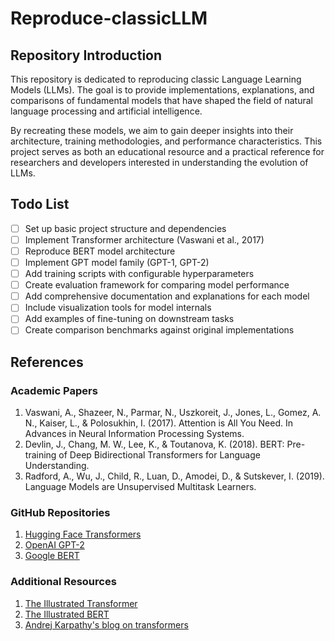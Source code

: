 # Reproduce-classicLLM

## Repository Introduction

This repository is dedicated to reproducing classic Language Learning Models (LLMs). The goal is to provide implementations, explanations, and comparisons of fundamental models that have shaped the field of natural language processing and artificial intelligence.

By recreating these models, we aim to gain deeper insights into their architecture, training methodologies, and performance characteristics. This project serves as both an educational resource and a practical reference for researchers and developers interested in understanding the evolution of LLMs.

## Todo List

- [ ] Set up basic project structure and dependencies
- [ ] Implement Transformer architecture (Vaswani et al., 2017)
- [ ] Reproduce BERT model architecture
- [ ] Implement GPT model family (GPT-1, GPT-2)
- [ ] Add training scripts with configurable hyperparameters
- [ ] Create evaluation framework for comparing model performance
- [ ] Add comprehensive documentation and explanations for each model
- [ ] Include visualization tools for model internals
- [ ] Add examples of fine-tuning on downstream tasks
- [ ] Create comparison benchmarks against original implementations

## References

### Academic Papers

1. Vaswani, A., Shazeer, N., Parmar, N., Uszkoreit, J., Jones, L., Gomez, A. N., Kaiser, L., & Polosukhin, I. (2017). Attention is All You Need. In Advances in Neural Information Processing Systems.
2. Devlin, J., Chang, M. W., Lee, K., & Toutanova, K. (2018). BERT: Pre-training of Deep Bidirectional Transformers for Language Understanding.
3. Radford, A., Wu, J., Child, R., Luan, D., Amodei, D., & Sutskever, I. (2019). Language Models are Unsupervised Multitask Learners.

### GitHub Repositories

1. [Hugging Face Transformers](https://github.com/huggingface/transformers)
2. [OpenAI GPT-2](https://github.com/openai/gpt-2)
3. [Google BERT](https://github.com/google-research/bert)

### Additional Resources

1. [The Illustrated Transformer](http://jalammar.github.io/illustrated-transformer/)
2. [The Illustrated BERT](http://jalammar.github.io/illustrated-bert/)
3. [Andrej Karpathy's blog on transformers](https://karpathy.github.io/2023/05/31/llm-neurips-experiments/)
